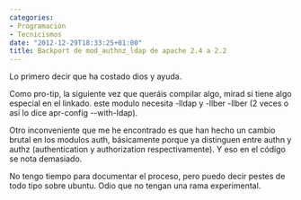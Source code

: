 ```yaml
---
categories:
- Programación
- Tecnicismos
date: "2012-12-29T18:33:25+01:00"
title: Backport de mod_authnz_ldap de apache 2.4 a 2.2
---
```

Lo primero decir que ha costado dios y ayuda.

Como pro-tip, la siguiente vez que queráis compilar algo, mirad si tiene algo especial en el linkado. este modulo necesita -lldap y -llber -llber (2 veces o así lo dice apr-config --with-ldap).

Otro inconveniente que me he encontrado es que han hecho un cambio brutal en los modulos auth, básicamente porque ya distinguen entre authn y authz (authentication y authorization respectivamente). Y eso en el código se nota demasiado.

No tengo tiempo para documentar el proceso, pero puedo decir pestes de todo tipo sobre ubuntu. Odio que no tengan una rama experimental.
